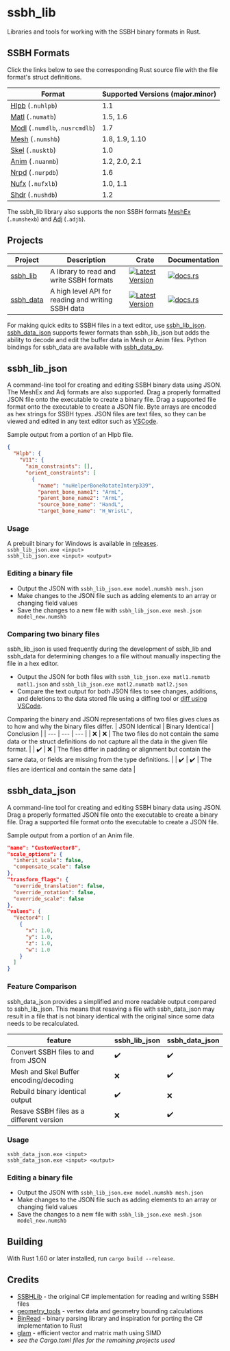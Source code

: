 # ssbh_lib
Libraries and tools for working with the SSBH binary formats in Rust.

## SSBH Formats
Click the links below to see the corresponding Rust source file with the file format's struct definitions.

| Format | Supported Versions (major.minor) |
| --- | --- |
| [Hlpb](https://github.com/ultimate-research/ssbh_lib/blob/master/ssbh_lib/src/formats/hlpb.rs) (`.nuhlpb`) | 1.1 |
| [Matl](https://github.com/ultimate-research/ssbh_lib/blob/master/ssbh_lib/src/formats/matl.rs) (`.numatb`) | 1.5, 1.6 |
| [Modl](https://github.com/ultimate-research/ssbh_lib/blob/master/ssbh_lib/src/formats/modl.rs) (`.numdlb`,`.nusrcmdlb`) | 1.7 |
| [Mesh](https://github.com/ultimate-research/ssbh_lib/blob/master/ssbh_lib/src/formats/mesh.rs) (`.numshb`) | 1.8, 1.9, 1.10 |
| [Skel](https://github.com/ultimate-research/ssbh_lib/blob/master/ssbh_lib/src/formats/skel.rs) (`.nusktb`) | 1.0 |
| [Anim](https://github.com/ultimate-research/ssbh_lib/blob/master/ssbh_lib/src/formats/anim.rs) (`.nuanmb`) | 1.2, 2.0, 2.1 |
| [Nrpd](https://github.com/ultimate-research/ssbh_lib/blob/master/ssbh_lib/src/formats/nrpd.rs) (`.nurpdb`) | 1.6 |
| [Nufx](https://github.com/ultimate-research/ssbh_lib/blob/master/ssbh_lib/src/formats/nufx.rs) (`.nufxlb`) | 1.0, 1.1 |
| [Shdr](https://github.com/ultimate-research/ssbh_lib/blob/master/ssbh_lib/src/formats/shdr.rs) (`.nushdb`) | 1.2 |

The ssbh_lib library also supports the non SSBH formats [MeshEx](https://github.com/ultimate-research/ssbh_lib/blob/master/ssbh_lib/src/formats/meshex.rs) (`.numshexb`) and [Adj](https://github.com/ultimate-research/ssbh_lib/blob/master/ssbh_lib/src/formats/adj.rs) (`.adjb`).  

## Projects 
| Project | Description | Crate | Documentation |
| ---| ---| --- |--- |
| [ssbh_lib](https://github.com/ultimate-research/ssbh_lib/tree/master/ssbh_lib) | A library to read and write SSBH formats | [![Latest Version](https://img.shields.io/crates/v/ssbh_lib.svg)](https://crates.io/crates/ssbh_lib) |[![docs.rs](https://docs.rs/ssbh_lib/badge.svg)](https://docs.rs/ssbh_lib) |
| [ssbh_data](https://github.com/ultimate-research/ssbh_lib/tree/master/ssbh_data) | A high level API for reading and writing SSBH data | [![Latest Version](https://img.shields.io/crates/v/ssbh_data.svg)](https://crates.io/crates/ssbh_data) | [![docs.rs](https://docs.rs/ssbh_data/badge.svg)](https://docs.rs/ssbh_data) |

For making quick edits to SSBH files in a text editor, use [ssbh_lib_json](#ssbh_lib_json). [ssbh_data_json](#ssbh_data_json) supports fewer formats than ssbh_lib_json but adds the ability to decode and edit the buffer data in Mesh or Anim files. Python bindings for ssbh_data are available with [ssbh_data_py](https://github.com/ScanMountGoat/ssbh_data_py). 

## ssbh_lib_json
A command-line tool for creating and editing SSBH binary data using JSON. The MeshEx and Adj formats are also supported. Drag a properly formatted JSON file onto the executable to create a binary file. Drag a supported file format onto the executable to create a JSON file. Byte arrays are encoded as hex strings for SSBH types. JSON files are text files, so they can be viewed and edited in any text editor such as [VSCode](https://code.visualstudio.com/).

Sample output from a portion of an Hlpb file.

```json
{
  "Hlpb": {
    "V11": {
      "aim_constraints": [],
      "orient_constraints": [
        {
          "name": "nuHelperBoneRotateInterp339",
          "parent_bone_name1": "ArmL",
          "parent_bone_name2": "ArmL",
          "source_bone_name": "HandL",
          "target_bone_name": "H_WristL",
```

### Usage
A prebuilt binary for Windows is available in [releases](https://github.com/ultimate-research/ssbh_lib/releases).  
`ssbh_lib_json.exe <input>`  
`ssbh_lib_json.exe <input> <output>`  

### Editing a binary file
- Output the JSON with `ssbh_lib_json.exe model.numshb mesh.json`  
- Make changes to the JSON file such as adding elements to an array or changing field values
- Save the changes to a new file with `ssbh_lib_json.exe mesh.json model_new.numshb`

### Comparing two binary files
ssbh_lib_json is used frequently during the development of ssbh_lib and ssbh_data for determining changes to a file without manually inspecting the file in a hex editor. 
- Output the JSON for both files with `ssbh_lib_json.exe matl1.numatb matl1.json` and `ssbh_lib_json.exe matl2.numatb matl2.json` 
- Compare the text output for both JSON files to see changes, additions, and deletions to the data stored file using a diffing tool or [diff using VSCode](https://vscode.one/diff-vscode/).

Comparing the binary and JSON representations of two files gives clues as to how and why the binary files differ. 
| JSON Identical | Binary Identical | Conclusion |
| --- | --- | --- |
| :x: | :x: | The two files do not contain the same data or the struct definitions do not capture all the data in the given file format. |
| :heavy_check_mark: | :x: | The files differ in padding or alignment but contain the same data, or fields are missing from the type definitions. |
| :heavy_check_mark: | :heavy_check_mark: | The files are identical and contain the same data |

## ssbh_data_json
A command-line tool for creating and editing SSBH binary data using JSON. Drag a properly formatted JSON file onto the executable to create a binary file. Drag a supported file format onto the executable to create a JSON file.

Sample output from a portion of an Anim file.

```json
"name": "CustomVector8",
"scale_options": {
  "inherit_scale": false,
  "compensate_scale": false
},
"transform_flags": {
  "override_translation": false,
  "override_rotation": false,
  "override_scale": false
},
"values": {
  "Vector4": [
    {
      "x": 1.0,
      "y": 1.0,
      "z": 1.0,
      "w": 1.0
    }
  ]
}
```

### Feature Comparison
 ssbh_data_json provides a simplified and more readable output compared to ssbh_lib_json. This means that resaving a file with ssbh_data_json may result in a file that is not binary identical with the original since some data needs to be recalculated.

| feature | ssbh_lib_json | ssbh_data_json |
| --- | --- | --- |
| Convert SSBH files to and from JSON | :heavy_check_mark: | :heavy_check_mark: |
| Mesh and Skel Buffer encoding/decoding | :x: | :heavy_check_mark: |
| Rebuild binary identical output | :heavy_check_mark: | :x: |
| Resave SSBH files as a different version | :x: | :heavy_check_mark: |

### Usage
`ssbh_data_json.exe <input>`  
`ssbh_data_json.exe <input> <output>`  

### Editing a binary file
- Output the JSON with `ssbh_lib_json.exe model.numshb mesh.json`  
- Make changes to the JSON file such as adding elements to an array or changing field values
- Save the changes to a new file with `ssbh_lib_json.exe mesh.json model_new.numshb`

## Building
With Rust 1.60 or later installed, run `cargo build --release`.

## Credits
- [SSBHLib](https://github.com/Ploaj/SSBHLib) - the original C# implementation for reading and writing SSBH files  
- [geometry_tools](https://github.com/ScanMountGoat/geometry_tools) - vertex data and geometry bounding calculations  
- [BinRead](https://crates.io/crates/binread) - binary parsing library and inspiration for porting the C# implementation to Rust  
- [glam](https://crates.io/crates/glam) - efficient vector and matrix math using SIMD
- *see the Cargo.toml files for the remaining projects used*
